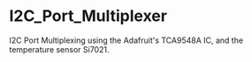 # I2C_Port_Multiplexer
I2C Port Multiplexing using the Adafruit's TCA9548A IC, and the temperature sensor Si7021.
